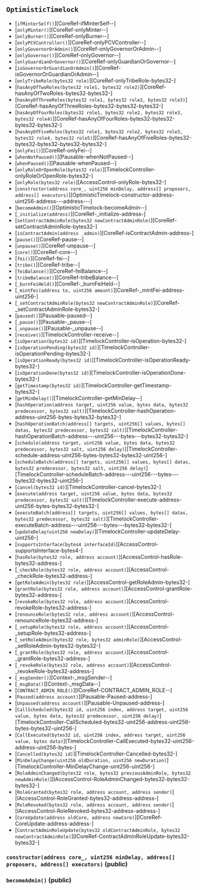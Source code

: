 ## <span id="OptimisticTimelock"></span> `OptimisticTimelock`



- [`ifMinterSelf()`][CoreRef-ifMinterSelf--]
- [`onlyMinter()`][CoreRef-onlyMinter--]
- [`onlyBurner()`][CoreRef-onlyBurner--]
- [`onlyPCVController()`][CoreRef-onlyPCVController--]
- [`onlyGovernorOrAdmin()`][CoreRef-onlyGovernorOrAdmin--]
- [`onlyGovernor()`][CoreRef-onlyGovernor--]
- [`onlyGuardianOrGovernor()`][CoreRef-onlyGuardianOrGovernor--]
- [`isGovernorOrGuardianOrAdmin()`][CoreRef-isGovernorOrGuardianOrAdmin--]
- [`onlyTribeRole(bytes32 role)`][CoreRef-onlyTribeRole-bytes32-]
- [`hasAnyOfTwoRoles(bytes32 role1, bytes32 role2)`][CoreRef-hasAnyOfTwoRoles-bytes32-bytes32-]
- [`hasAnyOfThreeRoles(bytes32 role1, bytes32 role2, bytes32 role3)`][CoreRef-hasAnyOfThreeRoles-bytes32-bytes32-bytes32-]
- [`hasAnyOfFourRoles(bytes32 role1, bytes32 role2, bytes32 role3, bytes32 role4)`][CoreRef-hasAnyOfFourRoles-bytes32-bytes32-bytes32-bytes32-]
- [`hasAnyOfFiveRoles(bytes32 role1, bytes32 role2, bytes32 role3, bytes32 role4, bytes32 role5)`][CoreRef-hasAnyOfFiveRoles-bytes32-bytes32-bytes32-bytes32-bytes32-]
- [`onlyFei()`][CoreRef-onlyFei--]
- [`whenNotPaused()`][Pausable-whenNotPaused--]
- [`whenPaused()`][Pausable-whenPaused--]
- [`onlyRoleOrOpenRole(bytes32 role)`][TimelockController-onlyRoleOrOpenRole-bytes32-]
- [`onlyRole(bytes32 role)`][AccessControl-onlyRole-bytes32-]
- [`constructor(address core_, uint256 minDelay, address[] proposers, address[] executors)`][OptimisticTimelock-constructor-address-uint256-address---address---]
- [`becomeAdmin()`][OptimisticTimelock-becomeAdmin--]
- [`_initialize(address)`][CoreRef-_initialize-address-]
- [`setContractAdminRole(bytes32 newContractAdminRole)`][CoreRef-setContractAdminRole-bytes32-]
- [`isContractAdmin(address _admin)`][CoreRef-isContractAdmin-address-]
- [`pause()`][CoreRef-pause--]
- [`unpause()`][CoreRef-unpause--]
- [`core()`][CoreRef-core--]
- [`fei()`][CoreRef-fei--]
- [`tribe()`][CoreRef-tribe--]
- [`feiBalance()`][CoreRef-feiBalance--]
- [`tribeBalance()`][CoreRef-tribeBalance--]
- [`_burnFeiHeld()`][CoreRef-_burnFeiHeld--]
- [`_mintFei(address to, uint256 amount)`][CoreRef-_mintFei-address-uint256-]
- [`_setContractAdminRole(bytes32 newContractAdminRole)`][CoreRef-_setContractAdminRole-bytes32-]
- [`paused()`][Pausable-paused--]
- [`_pause()`][Pausable-_pause--]
- [`_unpause()`][Pausable-_unpause--]
- [`receive()`][TimelockController-receive--]
- [`isOperation(bytes32 id)`][TimelockController-isOperation-bytes32-]
- [`isOperationPending(bytes32 id)`][TimelockController-isOperationPending-bytes32-]
- [`isOperationReady(bytes32 id)`][TimelockController-isOperationReady-bytes32-]
- [`isOperationDone(bytes32 id)`][TimelockController-isOperationDone-bytes32-]
- [`getTimestamp(bytes32 id)`][TimelockController-getTimestamp-bytes32-]
- [`getMinDelay()`][TimelockController-getMinDelay--]
- [`hashOperation(address target, uint256 value, bytes data, bytes32 predecessor, bytes32 salt)`][TimelockController-hashOperation-address-uint256-bytes-bytes32-bytes32-]
- [`hashOperationBatch(address[] targets, uint256[] values, bytes[] datas, bytes32 predecessor, bytes32 salt)`][TimelockController-hashOperationBatch-address---uint256---bytes---bytes32-bytes32-]
- [`schedule(address target, uint256 value, bytes data, bytes32 predecessor, bytes32 salt, uint256 delay)`][TimelockController-schedule-address-uint256-bytes-bytes32-bytes32-uint256-]
- [`scheduleBatch(address[] targets, uint256[] values, bytes[] datas, bytes32 predecessor, bytes32 salt, uint256 delay)`][TimelockController-scheduleBatch-address---uint256---bytes---bytes32-bytes32-uint256-]
- [`cancel(bytes32 id)`][TimelockController-cancel-bytes32-]
- [`execute(address target, uint256 value, bytes data, bytes32 predecessor, bytes32 salt)`][TimelockController-execute-address-uint256-bytes-bytes32-bytes32-]
- [`executeBatch(address[] targets, uint256[] values, bytes[] datas, bytes32 predecessor, bytes32 salt)`][TimelockController-executeBatch-address---uint256---bytes---bytes32-bytes32-]
- [`updateDelay(uint256 newDelay)`][TimelockController-updateDelay-uint256-]
- [`supportsInterface(bytes4 interfaceId)`][AccessControl-supportsInterface-bytes4-]
- [`hasRole(bytes32 role, address account)`][AccessControl-hasRole-bytes32-address-]
- [`_checkRole(bytes32 role, address account)`][AccessControl-_checkRole-bytes32-address-]
- [`getRoleAdmin(bytes32 role)`][AccessControl-getRoleAdmin-bytes32-]
- [`grantRole(bytes32 role, address account)`][AccessControl-grantRole-bytes32-address-]
- [`revokeRole(bytes32 role, address account)`][AccessControl-revokeRole-bytes32-address-]
- [`renounceRole(bytes32 role, address account)`][AccessControl-renounceRole-bytes32-address-]
- [`_setupRole(bytes32 role, address account)`][AccessControl-_setupRole-bytes32-address-]
- [`_setRoleAdmin(bytes32 role, bytes32 adminRole)`][AccessControl-_setRoleAdmin-bytes32-bytes32-]
- [`_grantRole(bytes32 role, address account)`][AccessControl-_grantRole-bytes32-address-]
- [`_revokeRole(bytes32 role, address account)`][AccessControl-_revokeRole-bytes32-address-]
- [`_msgSender()`][Context-_msgSender--]
- [`_msgData()`][Context-_msgData--]
- [`CONTRACT_ADMIN_ROLE()`][ICoreRef-CONTRACT_ADMIN_ROLE--]
- [`Paused(address account)`][Pausable-Paused-address-]
- [`Unpaused(address account)`][Pausable-Unpaused-address-]
- [`CallScheduled(bytes32 id, uint256 index, address target, uint256 value, bytes data, bytes32 predecessor, uint256 delay)`][TimelockController-CallScheduled-bytes32-uint256-address-uint256-bytes-bytes32-uint256-]
- [`CallExecuted(bytes32 id, uint256 index, address target, uint256 value, bytes data)`][TimelockController-CallExecuted-bytes32-uint256-address-uint256-bytes-]
- [`Cancelled(bytes32 id)`][TimelockController-Cancelled-bytes32-]
- [`MinDelayChange(uint256 oldDuration, uint256 newDuration)`][TimelockController-MinDelayChange-uint256-uint256-]
- [`RoleAdminChanged(bytes32 role, bytes32 previousAdminRole, bytes32 newAdminRole)`][IAccessControl-RoleAdminChanged-bytes32-bytes32-bytes32-]
- [`RoleGranted(bytes32 role, address account, address sender)`][IAccessControl-RoleGranted-bytes32-address-address-]
- [`RoleRevoked(bytes32 role, address account, address sender)`][IAccessControl-RoleRevoked-bytes32-address-address-]
- [`CoreUpdate(address oldCore, address newCore)`][ICoreRef-CoreUpdate-address-address-]
- [`ContractAdminRoleUpdate(bytes32 oldContractAdminRole, bytes32 newContractAdminRole)`][ICoreRef-ContractAdminRoleUpdate-bytes32-bytes32-]
### <span id="OptimisticTimelock-constructor-address-uint256-address---address---"></span> `constructor(address core_, uint256 minDelay, address[] proposers, address[] executors)` (public)



### <span id="OptimisticTimelock-becomeAdmin--"></span> `becomeAdmin()` (public)




